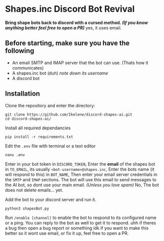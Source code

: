 # Shapes.inc Discord Bot Revival
**Bring shape bots back to discord with a cursed method. *(If you know anything better feel free to open a PR)***
yes, it uses email.

## Before starting, make sure you have the following
- An email SMTP and IMAP server that the bot can use. (Thats how it communicates)
- A shapes.inc bot (duh) _note down its username_
- A discord bot

## Installation
Clone the repository and enter the directory:
```
git clone https://github.com/Ikelene/discord-shapes-ai.git
cd discord-shapes-ai/
```

Install all required dependancies
```
pip install -r requirements.txt
```

Edit the `.env` file with terminal or a text editor
```
nano .env
```

Enter in your bot token in `DISCORD_TOKEN`, Enter the **email** of the shapes bot in `TO_EMAIL`, its usually `<bot-username>@shapes.inc`, Enter the bots name (it will respond to this) in `BOT_NAME`, Then enter your email server credentials in the `SMTP` and `IMAP` sections. The bot will use this email to send messages to the AI bot, so dont use your main email. *(Unless you love spam)* No, The bot does not delete emails... yet.

Add the bot to your discord server and run it.
```
python3 shapesBot.py
```

Run `/enable [channel]` to enable the bot to respond to its configured name or a ping. You can reply to the bot as well to get it to respond.
uhh if theres a bug then open a bug report or something idk
if you want to make this better so it wont use email, or fix it up, feel free to open a PR.
